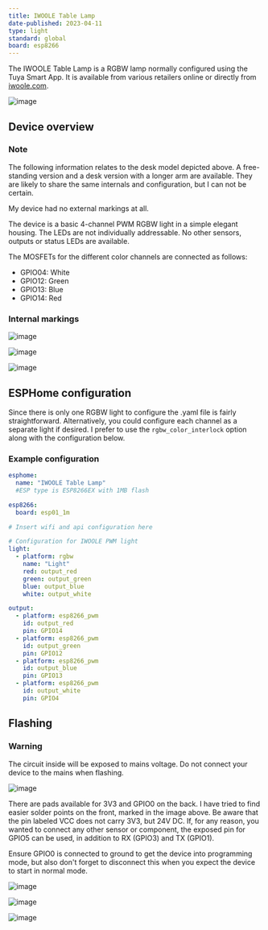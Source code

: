 ```yaml
---
title: IWOOLE Table Lamp
date-published: 2023-04-11
type: light
standard: global
board: esp8266
---
```


The IWOOLE Table Lamp is a RGBW lamp normally configured using the Tuya
Smart App. It is available from various retailers online or directly
from
[iwoole.com](https://www.iwoole.com/product/category/wifi-smart-table-lamp/).

![image](/iwoole_rgbw_table_lamp.png)

## Device overview

### Note

The following information relates to the desk model depicted above. A
free-standing version and a desk version with a longer arm are
available. They are likely to share the same internals and
configuration, but I can not be certain.

My device had no external markings at all.

The device is a basic 4-channel PWM RGBW light in a simple elegant
housing. The LEDs are not individually addressable. No other sensors,
outputs or status LEDs are available.

The MOSFETs for the different color channels are connected as follows:

- GPIO04: White
- GPIO12: Green
- GPIO13: Blue
- GPIO14: Red

### Internal markings

![image](/iwoole_rgbw_table_lamp_internal_1.jpg)

![image](/iwoole_rgbw_table_lamp_internal_2.jpg)

![image](/iwoole_rgbw_table_lamp_internal_3.jpg)

## ESPHome configuration

Since there is only one RGBW light to configure the .yaml file is fairly
straightforward. Alternatively, you could configure each channel as a
separate light if desired. I prefer to use the `rgbw_color_interlock`
option along with the configuration below.

### Example configuration

``` yaml
esphome:
  name: "IWOOLE Table Lamp"
  #ESP type is ESP8266EX with 1MB flash

esp8266:
  board: esp01_1m

# Insert wifi and api configuration here

# Configuration for IWOOLE PWM light
light:
  - platform: rgbw
    name: "Light"
    red: output_red
    green: output_green
    blue: output_blue
    white: output_white

output:
  - platform: esp8266_pwm
    id: output_red
    pin: GPIO14
  - platform: esp8266_pwm
    id: output_green
    pin: GPIO12
  - platform: esp8266_pwm
    id: output_blue
    pin: GPIO13
  - platform: esp8266_pwm
    id: output_white
    pin: GPIO4
```

## Flashing

### Warning

The circuit inside will be exposed to mains voltage. Do not connect your
device to the mains when flashing.

![image](/iwoole_rgbw_table_lamp_connections_top.jpg)

There are pads available for 3V3 and GPIO0 on the back. I have tried to
find easier solder points on the front, marked in the image above. Be
aware that the pin labeled VCC does not carry 3V3, but 24V DC. If, for
any reason, you wanted to connect any other sensor or component, the
exposed pin for GPIO5 can be used, in addition to RX (GPIO3) and TX
(GPIO1).

Ensure GPIO0 is connected to ground to get the device into programming mode,
but also don\'t forget to disconnect this when you expect the device to start in normal mode.

![image](/iwoole_rgbw_table_lamp_connections_bottom.jpg)

![image](/iwoole_rgbw_table_lamp_wires_top.jpg)

![image](/iwoole_rgbw_table_lamp_wires_bottom.jpg)
